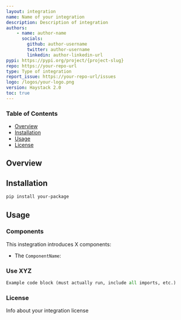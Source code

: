```yaml
---
layout: integration
name: Name of your integration
description: Description of integration
authors:
    - name: author-name
      socials:
        github: author-username
        twitter: author-username
        linkedin: author-linkedin-url
pypi: https://pypi.org/project/{project-slug}
repo: https://your-repo-url
type: Type of integration
report_issue: https://your-repo-url/issues
logo: /logos/your-logo.png
version: Haystack 2.0
toc: true
---
```

### **Table of Contents**
- [Overview](#overview)
- [Installation](#installation)
- [Usage](#usage)
- [License](#license)

## Overview

## Installation

```bash
pip install your-package
```

## Usage
### Components
This instegration introduces X components:

- The `ComponentName`: 
  
### Use XYZ

```python
Example code block (must actually run, include all imports, etc.)
```

### License

Info about your integration license

